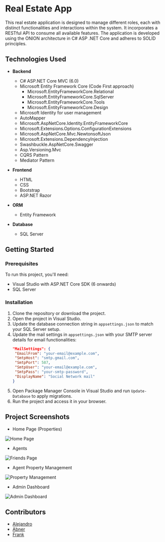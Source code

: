<!-- ABOUT THE PROJECT -->
# Real Estate App

This real estate application is designed to manage different roles, each with distinct functionalities and interactions within the system. It incorporates a RESTful API to consume all available features.
The application is developed using the ONION architecture in C# ASP .NET Core and adheres to SOLID principles.

## Technologies Used

- **Backend**
  - C# ASP.NET Core MVC (6.0)
  - Microsoft Entity Framework Core (Code First approach)
      - Microsoft.EntityFrameworkCore.Relational
      - Microsoft.EntityFrameworkCore.SqlServer
      - Microsoft.EntityFrameworkCore.Tools
      - Microsoft.EntityFrameworkCore.Design
  - Microsoft Identity for user management
  - AutoMapper
  - Microsoft.AspNetCore.Identity.EntityFrameworkCore
  - Microsoft.Extensions.Options.ConfigurationExtensions
  - Microsoft.AspNetCore.Mvc.NewtonsoftJson
  - Microsoft.Extensions.DependencyInjection
  - Swashbuckle.AspNetCore.Swagger
  - Asp.Versioning.Mvc
  - CQRS Pattern
  - Mediator Pattern

- **Frontend**
  - HTML
  - CSS
  - Bootstrap
  - ASP.NET Razor

- **ORM**
  - Entity Framework

- **Database**
  - SQL Server

## Getting Started

### Prerequisites
To run this project, you'll need:
- Visual Studio with ASP.NET Core SDK (6 onwards)
- SQL Server

### Installation
1. Clone the repository or download the project.
2. Open the project in Visual Studio.
3. Update the database connection string in `appsettings.json` to match your SQL Server setup.
4. Update the mail settings in `appsettings.json` with your SMTP server details for email functionalities:
   ```json
   "MailSettings": {
    "EmailFrom": "your-email@example.com",
    "SmtpHost": "smtp.gmail.com",
    "SmtpPort": 587,
    "SmtpUser": "your-email@example.com",
    "SmtpPass": "your-smtp-password",
    "DisplayName": "Social Network mail"
   }
5. Open Package Manager Console in Visual Studio and run `Update-Database` to apply migrations.
6. Run the project and access it in your browser.

## Project Screenshots

* Home Page (Properties)

![Home Page](https://github.com/AleGxrcia/Real-Estate-App/blob/main/RealEstateApp.WebApp/wwwroot/ProjectImages/HomePage.png)

* Agents

![Friends Page](https://github.com/AleGxrcia/Real-Estate-App/blob/main/RealEstateApp.WebApp/wwwroot/ProjectImages/Agents.png)

* Agent Property Management

![Property Management](https://github.com/AleGxrcia/Real-Estate-App/blob/main/RealEstateApp.WebApp/wwwroot/ProjectImages/RegisterProperty.png)

* Admin Dashboard

![Admin Dashboard](https://github.com/AleGxrcia/Real-Estate-App/blob/main/RealEstateApp.WebApp/wwwroot/ProjectImages/AdminDashboard.png)
  
## Contributors
- [Alejandro](https://github.com/AleGxrcia)
- [Abner](https://github.com/Msnloco247)
- [Frank](https://github.com/frankjrx)

